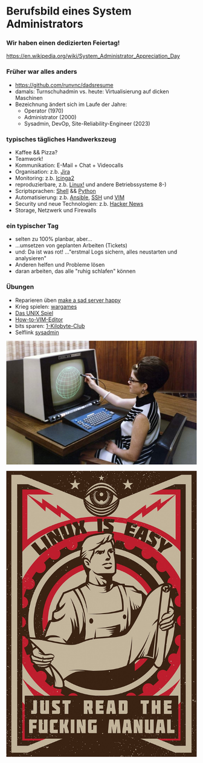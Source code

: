 # Berufsbild eines System Administrators

### Wir haben einen dedizierten Feiertag!
https://en.wikipedia.org/wiki/System_Administrator_Appreciation_Day

### Früher war alles anders
* https://github.com/runvnc/dadsresume
* damals: Turnschuhadmin vs. heute: Virtualisierung auf dicken Maschinen
* Bezeichnung ändert sich im Laufe der Jahre:
  * Operator (1970)
  * Administrator (2000)
  * Sysadmin, DevOp, Site-Reliability-Engineer (2023)

### typisches tägliches Handwerkszeug
* Kaffee && Pizza?
* Teamwork!
* Kommunikation: E-Mail + Chat + Videocalls
* Organisation: z.b. [Jira](https://de.wikipedia.org/wiki/Jira_(Software))
* Monitoring: z.b. [Icinga2](https://icinga.com/docs/icinga-2/latest/doc/01-about/)
* reproduzierbare, z.b. [Linux!](https://kernel.org/) und andere Betriebssysteme 8-)
* Scriptsprachen: [Shell](https://www.shellcheck.net/) && [Python](https://www.python.org/)
* Automatisierung: z.b. [Ansible](https://www.ansible.com/), [SSH](https://www.openssh.com/) und [VIM](https://www.vim.org/)
* Security und neue Technologien: z.b. [Hacker News](https://news.ycombinator.com/news)
* Storage, Netzwerk und Firewalls

### ein typischer Tag
* selten zu 100% planbar, aber...
* ...umsetzen von geplanten Arbeiten (Tickets)
* und: Da ist was rot! ..."erstmal Logs sichern, alles neustarten und analysieren"
* Anderen helfen und Probleme lösen
* daran arbeiten, das alle "ruhig schlafen" können

### Übungen
* Reparieren üben [make a sad server happy](https://sadservers.com/)
* Krieg spielen: [wargames](https://overthewire.org/wargames/)
* [Das UNIX Spiel](https://unixgame.io)
* [How-to-VIM-Editor](https://vim-adventures.com)
* bits sparen: [1-Kilobyte-Club](http://intercity-vpn.de)
* Selflink [sysadmin](https://github.com/bittorf/sysadmin)

![Irgend ein alter Computer mit Frau und Lichtgriffel aus den 1970ern](lichtgriffel.jpg "Wir bauen an der Zukunft!")

![Bitte lies doch die Anleitung, ist alles halb so wild!](linux-is-easy-RTFM.jpg "RTFM!")

